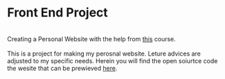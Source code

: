 # Front End Project #
<br> Creating a Personal Website  with the help from [this](https://www.udemy.com/course/the-complete-web-development-bootcamp/) course. </br>
<br> This is a project for making my perosnal website. Leture advices are adjusted to my specific needs. Herein you will find the open soiurtce code the wesite that can be prewieved [here](https://aurimas13.github.io/front-end-web/). </br>
